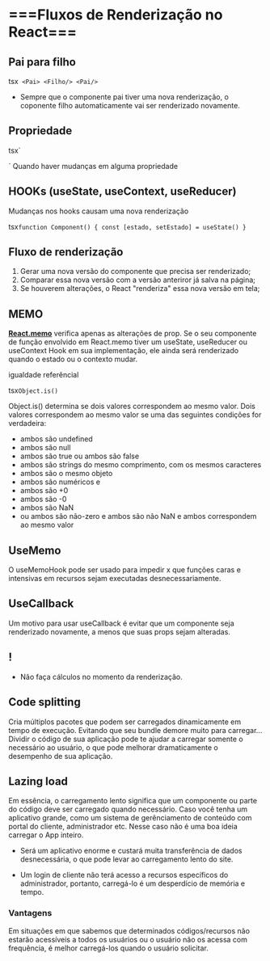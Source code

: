 # ===Fluxos de Renderização no React===

## Pai para filho

tsx`
<Pai>
   <Filho/>
<Pai/>`

- Sempre que o componente pai tiver uma nova renderização, o coponente filho automaticamente vai ser renderizado novamente.

## Propriedade

tsx`
<Pai>
   <Filho title="title"/>
<Pai/>

`
Quando haver mudanças em alguma propriedade 

## HOOKs (useState, useContext, useReducer)

Mudanças nos hooks causam uma nova renderização

tsx`
function Component() {
	const [estado, setEstado] = useState()
}
`

## Fluxo de renderização
1. Gerar uma nova versão do componente que precisa ser renderizado;
2. Comparar essa nova versão com a versão anteriror já salva na página;
3. Se houverem alterações, o React "renderiza" essa nova versão em tela;

## MEMO

 <strong>
 <a href="https://pt-br.reactjs.org/docs/react-api.html">React.memo</a></strong> verifica apenas as alterações de prop. Se o seu componente de função envolvido em React.memo tiver um useState, useReducer ou useContext Hook em sua implementação, ele ainda será renderizado quando o estado ou o contexto mudar.


igualdade referêncial

tsx`
Object.is()
`

Object.is() determina se dois valores correspondem ao mesmo valor. Dois valores correspondem ao mesmo valor se uma das seguintes condições for verdadeira:

- ambos são undefined
- ambos são null
- ambos são true ou ambos são false
- ambos são strings do mesmo comprimento, com os mesmos caracteres
- ambos são o mesmo objeto
- ambos são numéricos e
- ambos são +0
- ambos são -0
- ambos são NaN
- ou ambos são não-zero e ambos são não NaN e ambos correspondem ao mesmo valor

## UseMemo

O useMemoHook pode ser usado para impedir x  que funções caras e intensivas em recursos sejam executadas desnecessariamente.

## UseCallback

Um motivo para usar useCallback é evitar que um componente seja renderizado novamente, a menos que suas props sejam alteradas.

## !

- Não faça cálculos no momento da renderização.

## Code splitting 

Cria múltiplos pacotes que podem ser carregados dinamicamente em tempo de execução. Evitando que seu bundle demore muito para carregar...
Dividir o código de sua aplicação pode te ajudar a carregar somente o necessário ao usuário, o que pode melhorar dramaticamente o desempenho de sua aplicação.

## Lazing load

Em essência, o carregamento lento significa que um componente ou parte do código deve ser carregado quando necessário.
Caso você tenha um aplicativo grande, como um sistema de gerênciamento de conteúdo com portal do cliente, administrador etc. Nesse caso não é uma boa ideia carregar o App inteiro.

-  Será um aplicativo enorme e custará muita transferência de dados desnecessária, o que pode levar ao carregamento lento do site.

- Um login de cliente não terá acesso a recursos específicos do administrador, portanto, carregá-lo é um desperdício de memória e tempo.

### Vantagens 

Em situações em que sabemos que determinados códigos/recursos não estarão acessíveis a todos os usuários ou o usuário não os acessa com frequência, é melhor carregá-los quando o usuário solicitar.

